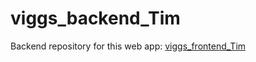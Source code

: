 # viggs_backend_Tim

Backend repository for this web app: [viggs_frontend_Tim](https://github.com/TimHuynh0905/viggs_frontend_Tim)
